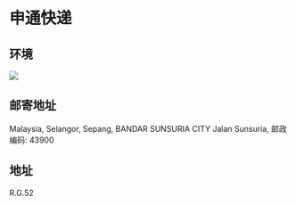 # 申通快递

## 环境

<img src="https://img.xmummap.com/G_shentong_surd.webp" />

## 邮寄地址

Malaysia, Selangor, Sepang, BANDAR SUNSURIA CITY Jalan Sunsuria, 邮政编码: 43900

## 地址

R.G.52
